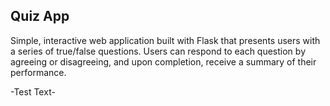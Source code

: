 ## Quiz App

 Simple, interactive web application built with Flask that presents users with a series of true/false questions. Users can respond to each question by agreeing or disagreeing, and upon completion, receive a summary of their performance.

-Test Text-
